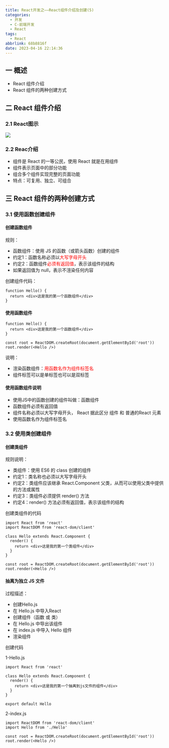 ```yaml
---
title: React开发之——React组件介绍及创建(5)
categories:
  - 开发
  - C-前端开发
  - React
tags:
  - React
abbrlink: 68b8816f
date: 2023-04-16 22:14:36
---
```

## 一 概述

*  React 组件介绍
*  React 组件的两种创建方式

<!--more-->

## 二  React 组件介绍

### 2.1 React图示

![][1]

### 2.2 Reac介绍

* 组件是 React 的一等公民，使用 React 就是在用组件
* 组件表示页面中的部分功能
* 组合多个组件实现完整的页面功能
* 特点：可复用、独立、可组合

## 三 React 组件的两种创建方式

### 3.1 使用函数创建组件

#### 创建函数组件

规则：

* 函数组件：使用 JS 的函数（或箭头函数）创建的组件
* 约定1：函数名称必须以<font color=red>大写字母开头</font>
* 约定2：函数组件<font color=red>必须有返回值</font>，表示该组件的结构
* 如果返回值为 null，表示不渲染任何内容

创建组件代码：

```
function Hello() {
  return <div>这是我的第一个函数组件</div>
}
```

#### 使用函数组件

```
function Hello() {
  return <div>这是我的第一个函数组件</div>
}

const root = ReactDOM.createRoot(document.getElementById('root'))
root.render(<Hello />)
```

说明：

* 渲染函数组件：<font color=red>用函数名作为组件标签名</font>
* 组件标签可以是单标签也可以是双标签

#### 使用函数组件说明

* 使用JS中的函数创建的组件叫做：函数组件
* 函数组件必须有返回值
* 组件名称必须以大写字母开头， React 据此区分 组件 和 普通的React 元素
* 使用函数名作为组件标签名

### 3.2 使用类创建组件

#### 创建类组件

规则说明：

* 类组件：使用 ES6 的 class 创建的组件
* 约定1：类名称也必须以大写字母开头
* 约定2：类组件应该继承 React.Component 父类，从而可以使用父类中提供的方法或属性
* 约定3：类组件必须提供 render() 方法
* 约定4：render() 方法必须有返回值，表示该组件的结构

创建类组件的代码

```
import React from 'react'
import ReactDOM from 'react-dom/client'

class Hello extends React.Component {
  render() {
    return <div>这是我的第一个类组件</div>
  }
}

const root = ReactDOM.createRoot(document.getElementById('root'))
root.render(<Hello />)
```

#### 抽离为独立 JS 文件

过程描述：

* 创建Hello.js
* 在 Hello.js 中导入React
* 创建组件（函数 或 类）
* 在 Hello.js 中导出该组件
* 在 index.js 中导入 Hello 组件
* 渲染组件

创建代码

1-Hello.js

```
import React from 'react'

class Hello extends React.Component {
  render() {
    return <div>这是我的第一个抽离到js文件的组件</div>
  }
}

export default Hello
```

2-index.js

```
import ReactDOM from 'react-dom/client'
import Hello from './Hello'

const root = ReactDOM.createRoot(document.getElementById('root'))
root.render(<Hello />)
```



[1]:https://raw.githubusercontent.com/PGzxc/CDN/master/blog-react/react-day1-img5-react-construct-view.png

